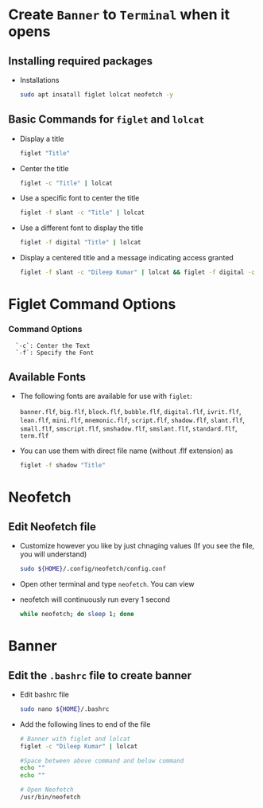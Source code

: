 # Create `Banner` to `Terminal` when it opens

## Installing required packages

+ Installations

   ```bash
   sudo apt insatall figlet lolcat neofetch -y
   ```

## Basic Commands for `figlet` and `lolcat`

+ Display a title

   ```bash
   figlet "Title"
   ```

+ Center the title

   ```bash
   figlet -c "Title" | lolcat
   ```

+ Use a specific font to center the title

   ```bash
   figlet -f slant -c "Title" | lolcat
   ```
   
+ Use a different font to display the title

   ```bash
   figlet -f digital "Title" | lolcat
   ```

+ Display a centered title and a message indicating access granted

   ```bash
   figlet -f slant -c "Dileep Kumar" | lolcat && figlet -f digital -c "Access Granted !!" | lolcat
   ```

# Figlet Command Options

### Command Options
   
      `-c`: Center the Text
      `-f`: Specify the Font

## Available Fonts

+ The following fonts are available for use with `figlet`:

   `banner.flf`, `big.flf`, `block.flf`, `bubble.flf`, `digital.flf`, `ivrit.flf`, `lean.flf`, `mini.flf`, `mnemonic.flf`, `script.flf`, `shadow.flf`, `slant.flf`, `small.flf`, `smscript.flf`, `smshadow.flf`, `smslant.flf`, `standard.flf`, `term.flf`

+ You can use them with direct file name (without .flf extension) as

   ```bash
   figlet -f shadow "Title"
   ```

# Neofetch

## Edit Neofetch file

   + Customize however you like by just chnaging values (If you see the file, you will understand)
   
      ```bash
      sudo ${HOME}/.config/neofetch/config.conf
      ```

   + Open other terminal and type `neofetch`. You can view
   + neofetch will continuously run every 1 second

      ```bash
      while neofetch; do sleep 1; done
      ```

# Banner

## Edit the `.bashrc` file to create banner

+ Edit bashrc file

   ```bash
   sudo nano ${HOME}/.bashrc
   ```
   
+ Add the following lines to end of the file

   ```bash
   # Banner with figlet and lolcat
   figlet -c "Dileep Kumar" | lolcat
   
   #Space between above command and below command
   echo ""
   echo ""
   
   # Open Neofetch
   /usr/bin/neofetch
   ```
